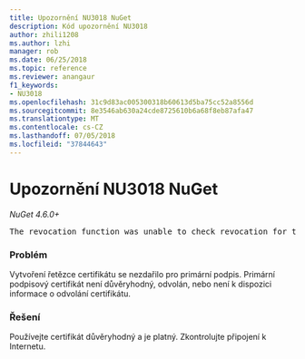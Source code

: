 ```yaml
---
title: Upozornění NU3018 NuGet
description: Kód upozornění NU3018
author: zhili1208
ms.author: lzhi
manager: rob
ms.date: 06/25/2018
ms.topic: reference
ms.reviewer: anangaur
f1_keywords:
- NU3018
ms.openlocfilehash: 31c9d83ac005300318b60613d5ba75cc52a8556d
ms.sourcegitcommit: 8e3546ab630a24cde8725610b6a68f8eb87afa47
ms.translationtype: MT
ms.contentlocale: cs-CZ
ms.lasthandoff: 07/05/2018
ms.locfileid: "37844643"
---
```

# <a name="nuget-warning-nu3018"></a>Upozornění NU3018 NuGet

*NuGet 4.6.0+*

<pre>The revocation function was unable to check revocation for the certificate.</pre>

### <a name="issue"></a>Problém
Vytvoření řetězce certifikátu se nezdařilo pro primární podpis. Primární podpisový certifikát není důvěryhodný, odvolán, nebo není k dispozici informace o odvolání certifikátu.

### <a name="solution"></a>Řešení
Používejte certifikát důvěryhodný a je platný. Zkontrolujte připojení k Internetu.